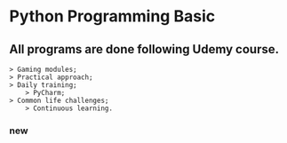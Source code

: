 # Python Programming Basiс

## All programs are done following Udemy course.
	> Gaming modules;
	> Practical approach;
	> Daily training;
        > PyCharm;
	> Common life challenges;
        > Continuous learning.	






























































### new
